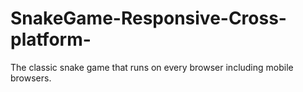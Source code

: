 # SnakeGame-Responsive-Cross-platform-
The classic snake game that runs on every browser including mobile browsers.
